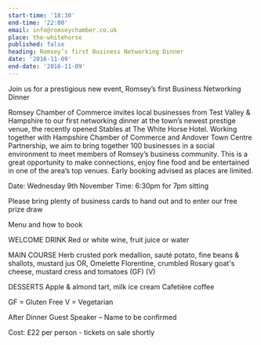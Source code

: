```yaml
---
start-time: '18:30'
end-time: '22:00'
email: info@romseychamber.co.uk
place: the-whitehorse
published: false
heading: Romsey’s first Business Networking Dinner
date: '2016-11-09'
end-date: '2016-11-09'
---
```

Join us for a prestigious new event,
Romsey’s first Business Networking Dinner


Romsey Chamber of Commerce invites local businesses from Test Valley & Hampshire to our first networking dinner at the town’s newest prestige venue, the recently opened Stables at The White Horse Hotel.
Working together with Hampshire Chamber of Commerce and Andover Town Centre Partnership, we aim to bring together 100 businesses in a social environment to meet members of Romsey’s business community.
This is a great opportunity to make connections, enjoy fine food and be entertained in one of the area’s top venues.  Early booking advised as places are limited.

Date: Wednesday 9th November		Time: 6:30pm for 7pm sitting

Please bring plenty of business cards to hand out and to enter our free prize draw



Menu and how to book

WELCOME DRINK
Red or white wine, fruit juice or water

MAIN COURSE
Herb crusted pork medallion, sauté potato, fine beans & shallots, mustard jus
OR,
Omelette Florentine, crumbled Rosary goat's cheese, mustard cress and tomatoes (GF) (V)

DESSERTS
Apple & almond tart, milk ice cream
Cafetière coffee

GF = Gluten Free V = Vegetarian

After Dinner Guest Speaker – Name to be confirmed

Cost: £22 per person - tickets on sale shortly
